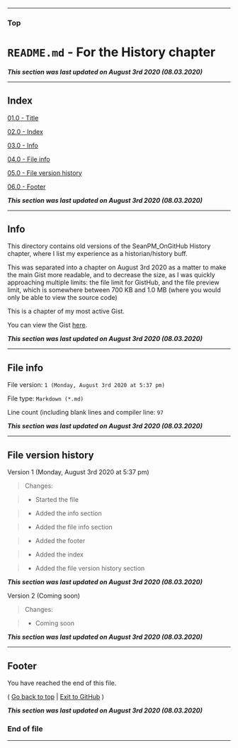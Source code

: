 
***

### Top

# `README.md` - For the History chapter

***This section was last updated on August 3rd 2020 (08.03.2020)***

***

## Index

[01.0 - Title](#Top)

[02.0 - Index](#Index)

[03.0 - Info](#Info)

[04.0 - File info](#File-info)

[05.0 - File version history](#File-version-history)

[06.0 - Footer](#Footer)

***This section was last updated on August 3rd 2020 (08.03.2020)***

***

## Info

This directory contains old versions of the SeanPM_OnGitHub History chapter, where I list my experience as a historian/history buff.

This was separated into a chapter on August 3rd 2020 as a matter to make the main Gist more readable, and to decrease the size, as I was quickly approaching multiple limits: the file limit for GistHub, and the file preview limit, which is somewhere between 700 KB and 1.0 MB (where you would only be able to view the source code)

This is a chapter of my most active Gist.

You can view the Gist [here](https://gist.github.com/seanpm2001/405b72cbd2cd230b07641be8d609ea31/).

***This section was last updated on August 3rd 2020 (08.03.2020)***

***

## File info

File version: `1 (Monday, August 3rd 2020 at 5:37 pm)`

File type: `Markdown (*.md)`

Line count (including blank lines and compiler line: `97`

***This section was last updated on August 3rd 2020 (08.03.2020)***

***

## File version history

Version 1 (Monday, August 3rd 2020 at 5:37 pm)

> Changes:

> * Started the file

> * Added the info section

> * Added the file info section

> * Added the footer

> * Added the index

> * Added the file version history section

***This section was last updated on August 3rd 2020 (08.03.2020)***

Version 2 (Coming soon)

> Changes:

> * Coming soon

***This section was last updated on August 3rd 2020 (08.03.2020)***

***

## Footer

You have reached the end of this file.

( [Go back to top](#Top) | [Exit to GitHub](https://github.com) )

***This section was last updated on August 3rd 2020 (08.03.2020)***

### End of file

***

